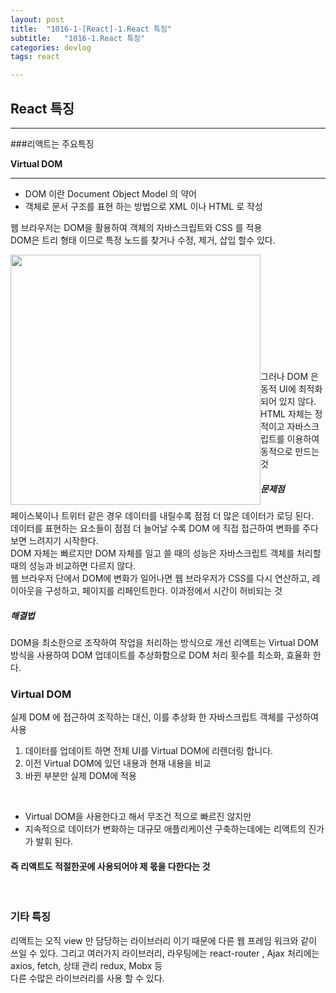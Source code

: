 ```yaml
---
layout: post
title:  "1016-1-[React]-1.React 특징"
subtitle:   "1016-1.React 특징"
categories: devlog
tags: react

---
```

## React 특징
---

###리액트는 주요특징

<strong>Virtual DOM</strong>
<br/>

---

* DOM 이란 Document Object Model 의 약어
* 객체로 문서 구조를 표현 하는 방법으로 XML 이나 HTML 로 작성

웹 브라우저는 DOM을 활용하여 객체의 자바스크립트와 CSS 를 적용<br/>
DOM은 트리 형태 이므로 특정 노드를 찾거나 수정, 제거, 삽입 할수 있다.
<br/>

<img style="float: left;" src="https://user-images.githubusercontent.com/49095304/69596932-a67aa780-1047-11ea-84a5-3942538869b5.jpg" width="400"><br/><br/><br/><br/><br/><br/><br/><br/><br/><br/>

그러나 DOM 은 동적 UI에 최적화 되어 있지 않다.<br/>
HTML 자체는 정적이고 자바스크립트를 이용하여 동적으로 만드는 것

##### 문제점

페이스북이나 트위터 같은 경우 데이터를 내릴수록 점점 더 많은 데이터가 로딩 된다.<br/>
데이터를 표현하는 요소들이 점점 더 늘어날 수록 DOM 에 직접 접근하여 변화를 주다보면 느려지기 시작한다.
<br/>
DOM 자체는 빠르지만 DOM 자체를 일고 쓸 때의 성능은 자바스크립트 객체를 처리할 때의 성능과 비교하면 다르지 않다.
<br/>
웹 브라우저 단에서 DOM에 변화가 일어나면 웹 브라우저가 CSS를 다시 연산하고, 레이아웃을 구성하고, 페이지를 리페인트한다. 이과정에서 시간이 허비되는 것
<br/>

##### 해결법

DOM을 최소한으로 조작하여 작업을 처리하는 방식으로 개선
리액트는 Virtual DOM 방식을 사용하여 DOM 업데이트를 추상화함으로 DOM 처리 횟수를 최소화, 효율화 한다.

### Virtual DOM

실제 DOM 에 접근하여 조작하는 대신, 이를 추상화 한 자바스크립트 객체를 구성하여 사용<br/>

1. 데이터를 업데이트 하면 전체 UI를 Virtual DOM에 리렌더링 합니다.
2. 이전 Virtual DOM에 있던 내용과 현재 내용을 비교
3. 바뀐 부분만 실제 DOM에 적용

<br/>

- Virtual DOM을 사용한다고 해서 무조건 적으로 빠르진 않지만
- 지속적으로 데이터가 변화하는 대규모 애플리케이션 구축하는데에는 리액트의 진가가 발휘 된다.

#### 즉 리액트도 적절한곳에 사용되어야 제 몫을 다한다는 것
<br/>

### 기타 특징
리액트는 오직 view 만 담당하는 라이브러리 이기 때문에 다른 웹 프레임 워크와 같이 쓰일 수 있다.
그리고 여러가지 라이브러리, 라우팅에는 react-router , Ajax 처리에는 axios, fetch, 상태 관리 redux, Mobx 등
<br/>
다른 수많은 라이브러리를 사용 할 수 있다.
